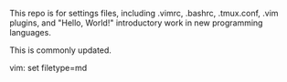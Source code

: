 This repo is for settings files, including .vimrc, .bashrc, .tmux.conf, .vim plugins, and "Hello, World!" introductory work in new programming languages.

This is commonly updated.

vim: set filetype=md
